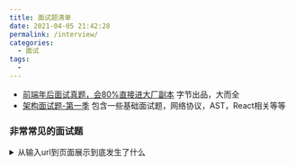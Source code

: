 ```yaml
---
title: 面试题清单
date: 2021-04-05 21:42:28
permalink: /interview/
categories:
  - 面试
tags:
  - 
---
```


* [前端年后面试真题，会80%直接进大厂副本](https://bitable.feishu.cn/appStAfqszM9OpkHIT4x9OUJ9bT?from=logout&table=tblQDmclqpejYctX&view=vewJHSwJVd) 字节出品，大而全
* [架构面试题-第一季](https://www.kancloud.cn/freya001/haoke) 包含一些基础面试题，网络协议，AST，React相关等等

<!-- more -->


### 非常常见的面试题

<details>
<summary>从输入url到页面展示到底发生了什么</summary>
<a href="https://ght5935.github.io/2019/10/23/day/" target="_blank">从输入url到页面展示到底发生了什么</a>
</details>
